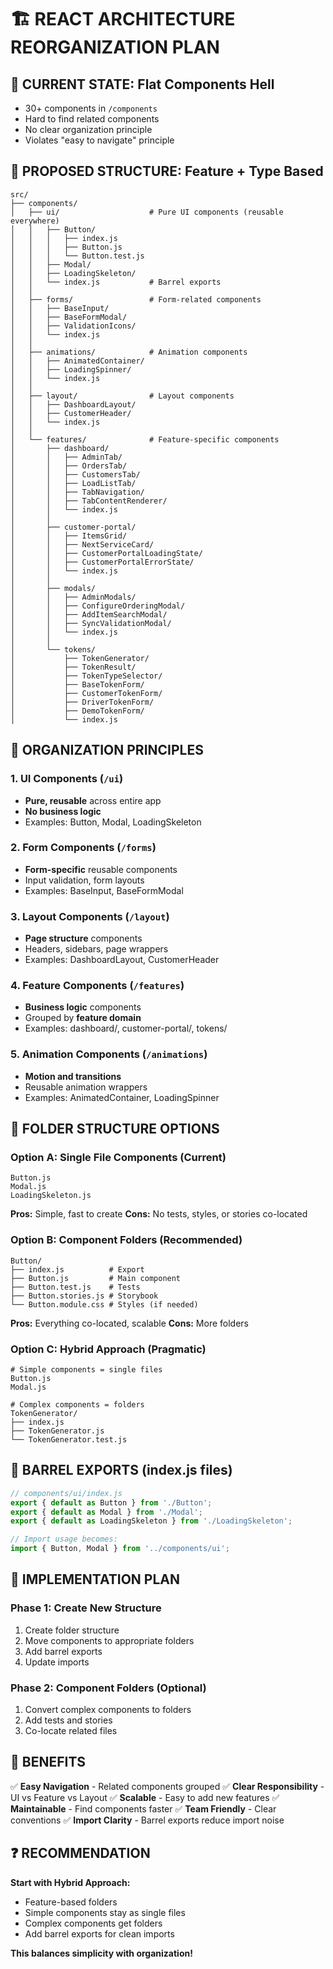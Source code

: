 # 🏗️ REACT ARCHITECTURE REORGANIZATION PLAN

## 🎯 CURRENT STATE: Flat Components Hell
- 30+ components in `/components`
- Hard to find related components
- No clear organization principle
- Violates "easy to navigate" principle

## 🚀 PROPOSED STRUCTURE: Feature + Type Based

```
src/
├── components/
│   ├── ui/                    # Pure UI components (reusable everywhere)
│   │   ├── Button/
│   │   │   ├── index.js
│   │   │   ├── Button.js
│   │   │   └── Button.test.js
│   │   ├── Modal/
│   │   ├── LoadingSkeleton/
│   │   └── index.js           # Barrel exports
│   │
│   ├── forms/                 # Form-related components
│   │   ├── BaseInput/
│   │   ├── BaseFormModal/
│   │   ├── ValidationIcons/
│   │   └── index.js
│   │
│   ├── animations/            # Animation components
│   │   ├── AnimatedContainer/
│   │   ├── LoadingSpinner/
│   │   └── index.js
│   │
│   ├── layout/                # Layout components
│   │   ├── DashboardLayout/
│   │   ├── CustomerHeader/
│   │   └── index.js
│   │
│   └── features/              # Feature-specific components
│       ├── dashboard/
│       │   ├── AdminTab/
│       │   ├── OrdersTab/
│       │   ├── CustomersTab/
│       │   ├── LoadListTab/
│       │   ├── TabNavigation/
│       │   ├── TabContentRenderer/
│       │   └── index.js
│       │
│       ├── customer-portal/
│       │   ├── ItemsGrid/
│       │   ├── NextServiceCard/
│       │   ├── CustomerPortalLoadingState/
│       │   ├── CustomerPortalErrorState/
│       │   └── index.js
│       │
│       ├── modals/
│       │   ├── AdminModals/
│       │   ├── ConfigureOrderingModal/
│       │   ├── AddItemSearchModal/
│       │   ├── SyncValidationModal/
│       │   └── index.js
│       │
│       └── tokens/
│           ├── TokenGenerator/
│           ├── TokenResult/
│           ├── TokenTypeSelector/
│           ├── BaseTokenForm/
│           ├── CustomerTokenForm/
│           ├── DriverTokenForm/
│           ├── DemoTokenForm/
│           └── index.js
```

## 🎯 ORGANIZATION PRINCIPLES

### 1. **UI Components** (`/ui`)
- **Pure, reusable** across entire app
- **No business logic**
- Examples: Button, Modal, LoadingSkeleton

### 2. **Form Components** (`/forms`)
- **Form-specific** reusable components
- Input validation, form layouts
- Examples: BaseInput, BaseFormModal

### 3. **Layout Components** (`/layout`)
- **Page structure** components
- Headers, sidebars, page wrappers
- Examples: DashboardLayout, CustomerHeader

### 4. **Feature Components** (`/features`)
- **Business logic** components
- Grouped by **feature domain**
- Examples: dashboard/, customer-portal/, tokens/

### 5. **Animation Components** (`/animations`)
- **Motion and transitions**
- Reusable animation wrappers
- Examples: AnimatedContainer, LoadingSpinner

## 🔄 FOLDER STRUCTURE OPTIONS

### Option A: **Single File Components** (Current)
```
Button.js
Modal.js  
LoadingSkeleton.js
```
**Pros:** Simple, fast to create
**Cons:** No tests, styles, or stories co-located

### Option B: **Component Folders** (Recommended)
```
Button/
├── index.js          # Export
├── Button.js         # Main component  
├── Button.test.js    # Tests
├── Button.stories.js # Storybook
└── Button.module.css # Styles (if needed)
```
**Pros:** Everything co-located, scalable
**Cons:** More folders

### Option C: **Hybrid Approach** (Pragmatic)
```
# Simple components = single files
Button.js
Modal.js

# Complex components = folders  
TokenGenerator/
├── index.js
├── TokenGenerator.js
└── TokenGenerator.test.js
```

## 🎯 BARREL EXPORTS (index.js files)

```js
// components/ui/index.js
export { default as Button } from './Button';
export { default as Modal } from './Modal';
export { default as LoadingSkeleton } from './LoadingSkeleton';

// Import usage becomes:
import { Button, Modal } from '../components/ui';
```

## 🚀 IMPLEMENTATION PLAN

### Phase 1: Create New Structure
1. Create folder structure
2. Move components to appropriate folders
3. Add barrel exports
4. Update imports

### Phase 2: Component Folders (Optional)
1. Convert complex components to folders
2. Add tests and stories
3. Co-locate related files

## 🎯 BENEFITS

✅ **Easy Navigation** - Related components grouped
✅ **Clear Responsibility** - UI vs Feature vs Layout
✅ **Scalable** - Easy to add new features
✅ **Maintainable** - Find components faster
✅ **Team Friendly** - Clear conventions
✅ **Import Clarity** - Barrel exports reduce import noise

## ❓ RECOMMENDATION

**Start with Hybrid Approach:**
- Feature-based folders
- Simple components stay as single files
- Complex components get folders
- Add barrel exports for clean imports

**This balances simplicity with organization!**